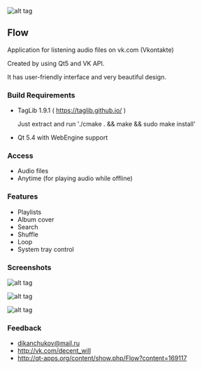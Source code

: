 ![alt tag](http://i.imgur.com/iTlAtjU.png?1)

## Flow
Application for listening audio files on vk.com (Vkontakte)

Created by using Qt5 and VK API.

It has user-friendly interface and very beautiful design.

### Build Requirements
-  TagLib 1.9.1 ( https://taglib.github.io/ )

   Just extract and run './cmake . && make && sudo make install'
-  Qt 5.4 with WebEngine support

### Access
-  Audio files
-  Anytime (for playing audio while offline)

### Features
-  Playlists
-  Album cover
-  Search
-  Shuffle
-  Loop
-  System tray control

### Screenshots
![alt tag](http://i.imgur.com/n07tc3h.png)

![alt tag](http://i.imgur.com/na7igW4.png)

![alt tag](http://i.imgur.com/XTZ2cPX.png)

### Feedback
- dikanchukov@mail.ru 
- http://vk.com/decent_will
- http://qt-apps.org/content/show.php/Flow?content=169117

